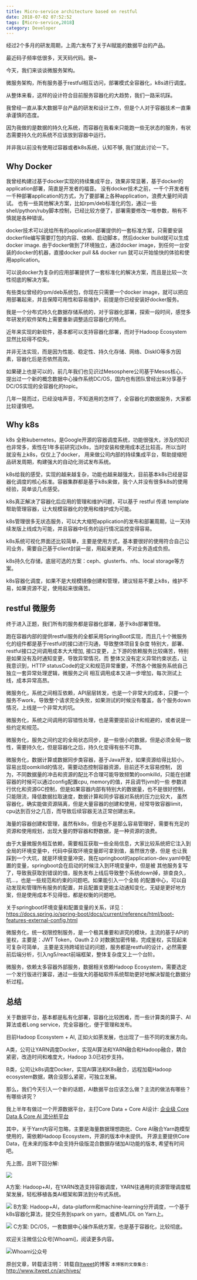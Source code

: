 ```yaml
---
title: Micro-service architecture based on restful
date: 2018-07-02 07:52:52
tags: [Micro-service,2018]
category: Developer
---
```


经过2个多月的研发周期，上周六发布了关于AI赋能的数据平台的产品。

最近码子频率低很多，天天码代码。衰~

今天，我们来谈谈微服务架构。

微服务架构，所有服务基于restful相互访问，部署模式全容器化，k8s进行调度。

从整体来看，这样的设计符合目前服务容器化的大趋势，我们一路采坑踩。

我曾经一直从事大数据平台产品的研发和设计工作，但是个人对于容器技术一直秉承谨慎的态度。

因为我做的是数据的持久化系统，而容器在我看来只能跑一些无状态的服务，有状态需要持久化的系统不应该放到容器中运行。

并非我以前没有使用过容器或者k8s系统，认知不够, 我们就此讨论一下。

## Why Docker
我曾经构建过基于docker实现的持续集成平台，效果非常显著，基于docker的application部署，简直是开发者的福音。
没有docker技术之前，一千个开发者有一千种部署application的方式，为了要部署上各种application，浪费大量时间调试。
也有一些其他解决方案，比如rpm/deb标准化的包，通过一些shell/python/ruby脚本控制，已经比较方便了，部署需要修改一堆参数，稍有不慎就是各种错误。

docker技术可以说给所有的application部署提供的一套标准方案，只需要安装dockerfile编写需要打包的内容、依赖、启动脚本，然后docker build就可以生成docker image.
由于docker做到了环境独立，通过docker image，到任何一台安装的docker的机器，直接docker pull && docker run 就可以开始愉快的体验和使用application。

可以说docker为复杂的应用部署提供了一套标准化的解决方案，而且是比较一次性彻底的解决方案。

有些类似曾经的rpm/deb系统包，你现在只需要一个docker image，就可以把应用部署起来，并且保障可用性和容易维护，前提是你已经安装好docker服务。

我是一个分布式持久化数据存储系统的，对于容器化部署，探索一段时间，感觉多年研发的软件架构上需要重新调整适应容器化的特点。

近年来实现的新软件，基本都可以支持容器化部署，而对于Hadoop Ecosystem显然比较得不偿失。

并非无法实现，而是因为性能、稳定性、持久化存储、网络、DiskIO等多方因素，容器化后是否依然高效。

如果硬上也是可以的，前几年我们也见识过Mesosphere公司基于Mesos核心，提出过一个新的概念数据中心操作系统DC/OS，国内也有团队曾经出来分享基于DC/OS实现的全容器化的topic。

几年一晃而过，已经没啥声音，不知道用的怎样了，全容器化的数据服务，大家都比较谨慎吧。

## Why k8s

k8s 全称kubernetes，是Google开源的容器调度系统，功能很强大，涉及的知识也非常多，索性在1年多前研究过k8s，当时安装和使用成本还比较高，所以当时就没有上k8s，仅仅上了docker，
用来做公司内部的持续集成平台，帮助提缩短品研发周期，构建强大的自动化测试发布系统。

k8s给我的感受，实现的越来越复杂，功能也越来越强大，目前基本k8s已经是容器化调度的核心标准。容器集群都是基于k8s来做，我个人并没有很多k8s的使用经验，简单谈几点感受。

k8s真正解决了容器化后应用的管理和维护问题，可以基于 restful 传递 template 帮助管理容器，让大规模容器化的使用和维护成为可能。

k8s管理很多无状态服务，可以大大缩短application的发布和部署周期，让一天持续发版上线成为可能，并且容器中任务的运行情况监控变得容易。

k8s系统可视化界面还比较简单，主要是使用方式，基本要很好的使用符合自己公司业务，需要自己基于client封装一层，用起来更爽，不对业务造成负担。

k8s持久化存储，底层可选的方案：ceph、glusterfs、nfs、local storage等方案。

k8s容器化调度，如果不是大规模镜像创建和管理，建议轻易不要上k8s，维护不易，如果资源不足，使用起来很痛苦。

## restful 微服务

终于进入正题，我们所有的服务都是容器化部署，基于k8s部署管理。

跑在容器内部的提供restful服务的全都采用SpringBoot实现，而且几十个微服务化的组件都是基于restful的接口进行沟通，导致整体项目复杂度
特别大，部署、restful接口之间调用成本大大增加, 接口变更，上下游的依赖服务比较痛苦，特别是如果没有及时通知变更，导致异常情况，而
整体又没有定义异常约束状态，让我意识到，HTTP statusCode的定义和规范异常重要，不然各个微服务系统自己独立一套异常处理逻辑，微服务之间
相互调用成本又进一步增加，每次测试上线，成本异常高昂。

微服务化，系统之间相互依赖，API层层转发，也是一个非常大的成本，只要一个服务不work，导致整个请求完全失败，如果测试的时候没有覆盖，各个服务down情况，上线是一个非常大的坑。

微服务化，系统之间调用的容错性处理，也是需要提前设计和规避的，或者说是一些约定和规范。

微服务化，服务之间约定的全局状态同步，是一些很小的数据，但是必须全局一致性，需要持久化，但是容器化之后，持久化变得有些不可靠。

微服务化，数据计算或数据同步类容器，基于Java开发，如果资源给得比较小，容易出现oomkilld的情况，需要动态控制容器资源，目前还不太容易控制，
因为，不同数据量的冲击和资源的配比不合理可能导致频繁的oomkilld，只能在创建容器的时候可以通过config配置cpu, memory的值，并且调节jvm的一些
参数进行优化和资源GC控制，但是如果容器内部有特别大的数据量，也不是很好控制，只能限流，降低数据拉取速度，数据计算和同步容器对系统的压力比较大，
虽然容器化，确实能做资源隔离，但是大量容器的创建和使用，经常导致容器limit，cpu达到百分之几百，而导致后续容器无法正常创建出来。

海量的容器创建和管理，虽然有k8s，但是也不是那么容易管理好，需要有充足的资源和使用规划，出现大量的野容器和野数据，是一种资源的浪费。

由于大量微服务相互依赖，需要相互获取一些全局信息，大家比较系统把它注入到全局的环境变量中，代码中获取环境变量即可拿到值，虽然很方便，但是
也让我踩到一个大坑，就是环境变量冲突，我在springboot的application-dev.yaml中配置的变量，springboot会在启动的时候注入到环境变量中，但是被
其他服务复写了，导致我获取到错误的值，服务发布上线后导致整个系统down掉，排查良久，坑...，也是一些规范和约束的问题吧。如果能引入一个全局
的配置中心，可以自动发现和管理所有服务的配置，并且配置变更能主动通知变化，无疑是更好地方案，但是使用成本不见得低，都是权衡的问题吧。

关于springboot环境变量和配置变量的关系，详见：https://docs.spring.io/spring-boot/docs/current/reference/html/boot-features-external-config.html

微服务化，统一权限控制服务，是一个极其重要和讲究的模块，主流的基于API的鉴权，主要是：JWT Token，Oauth 2.0 对数据加密传输，完成鉴权，实现起来可复杂可简单，
主要是支持跨域验证的问题，服务都是restful的设计，必然需要前后端分析，引入ng5/react前端框架，整体复杂度又上一个台阶。

微服务，依赖太多容器外部服务，数据相关依赖Hadoop Ecosystem，需要选定一个发行版进行兼容，通过一些强大的基础软件系统帮助更好地解决智能化数据分析过程。

## 总结

关于数据平台，基本都是私有化部署，容器化比较困难，而一些计算类的算子、AI算法或者Long service，完全容器化，便于管理和发布。

目前Hadoop Ecosystem + AI, 正如火如荼发展，也出现了一些不同的发展方向。

A类，公司让YARN调度Docker，实现AI算法和YARN融合和Hadoop融合，耦合紧密，改造时间和难度大，Hadoop 3.0已初步支持。

B类，公司让k8s调度Docker，实现AI算法和K8s融合，远程加载Hadoop ecosystem数据，耦合没那么紧密，可独立发展。

那么，我们今天引入一个新的话题，AI数据平台应该怎么做？主流的做法有哪些？有哪些讲究？

我上半年有做过一个开源数据平台，主打Core Data + Core AI设计: [企业级 Core Data & Core AI 流分析平台](https://drive.google.com/file/d/17YU5rQUmbTp1DfX4K6T5pG6WIjfExBTR/view?usp=drive_web)

其中，关于Yarn内容可忽略，主要是海量数据理想跑批、Core AI融合Yarn跑模型使用的，需依赖Hadoop Ecosystem，开源的版本中未提供。
开源主要提供Core Data，在未来的版本中会支持升级版混合数据存储加AI功能的版本, 希望有时间吧。

先上图，且听下回分解:

![](https://www.itweet.cn/screenshots/Hortonworks-3.0-On-Premise-Architecture.png)

A方案: Hadoop+AI，在YARN改造支持容器调度，YARN往通用的资源管理调度框架发展，轻松移植各类AI框架和算法到分布式系统。

![](https://www.itweet.cn/screenshots/cdh-architecture.png)
B方案: Hadoop+AI，data-platform和machine-learning分开调度，一个基于k8s容器化算法，提交任务到spark on yarn，或者ML/DL on Yarn上。

![](https://www.itweet.cn/screenshots/mesosphere-product-markecture.jpg)
C方案: DC/OS，一套数据中心操作系统方案，也是基于容器化，比较彻底。

欢迎关注微信公众号[Whoami]，阅读更多内容。

![Whoami公众号](https://github.com/itweet/labs/raw/master/common/img/weixin_public.gif)

原创文章，转载请注明： 转载自[Itweet](http://www.itweet.cn)的博客
`本博客的文章集合:` http://www.itweet.cn/archives/
